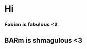 Hi
==============
### Fabian is fabulous <3 ###                                                                                                                    
## BARm is shmagulous <3 ##